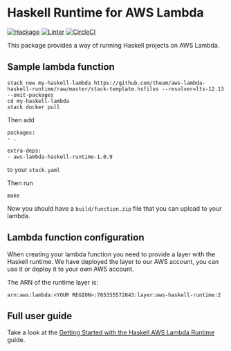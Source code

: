 # Haskell Runtime for AWS Lambda
[![Hackage](https://img.shields.io/hackage/v/aws-lambda-haskell-runtime.svg)](https://hackage.haskell.org/package/aws-lambda-haskell-runtime)
[![Linter](https://img.shields.io/badge/code%20style-HLint-brightgreen.svg)](https://github.com/ndmitchell/hlint)
[![CircleCI](https://circleci.com/gh/theam/aws-lambda-haskell-runtime/tree/master.svg?style=svg)](https://circleci.com/gh/theam/aws-lambda-haskell-runtime/tree/master)


This package provides a way of running Haskell projects on AWS Lambda.

## Sample lambda function

```
stack new my-haskell-lambda https://github.com/theam/aws-lambda-haskell-runtime/raw/master/stack-template.hsfiles --resolver=lts-12.13 --omit-packages
cd my-haskell-lambda
stack docker pull
```

Then add

```
packages:
- .

extra-deps:
- aws-lambda-haskell-runtime-1.0.9
```

to your `stack.yaml`

Then run

```
make
```

Now you should have a `build/function.zip` file that you can upload to your lambda.

## Lambda function configuration

When creating your lambda function you need to provide a layer with the Haskell runtime. We have deployed the layer to our AWS account, you can use it or deploy it to your own AWS account.

The ARN of the runtime layer is:
```
arn:aws:lambda:<YOUR REGION>:785355572843:layer:aws-haskell-runtime:2
````

## Full user guide

Take a look at the [Getting Started with the Haskell AWS Lambda Runtime](https://medium.com/the-theam-journey/getting-started-with-the-haskell-aws-lambda-runtime-951b2322c7a3) guide.
